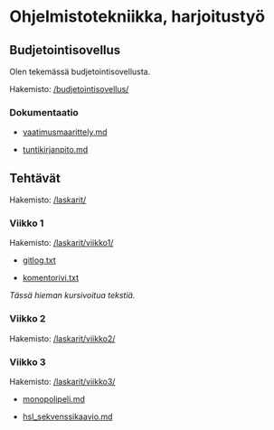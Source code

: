 # Ohjelmistotekniikka, harjoitustyö

## Budjetointisovellus

Olen tekemässä budjetointisovellusta.

Hakemisto: [/budjetointisovellus/](/budjetointisovellus/)

### Dokumentaatio

- [vaatimusmaarittely.md](budjetointisovellus/dokumentaatio/vaatimusmaarittely.md)

- [tuntikirjanpito.md](budjetointisovellus/dokumentaatio/tuntikirjanpito.md)

## Tehtävät

Hakemisto: [/laskarit/](laskarit/)

### Viikko 1

Hakemisto: [/laskarit/viikko1/](/laskarit/viikko1/)

- [gitlog.txt](/laskarit/viikko1/gitlog.txt)

- [komentorivi.txt](laskarit/viikko1/komentorivi.txt)

_Tässä hieman kursivoitua tekstiä._

### Viikko 2

Hakemisto: [/laskarit/viikko2/](/laskarit/viikko2)

### Viikko 3

Hakemisto: [/laskarit/viikko3/](/laskarit/viikko3/)

- [monopolipeli.md](laskarit/viikko3/monopolipeli.md)

- [hsl_sekvenssikaavio.md](laskarit/viikko3/hsl_sekvenssikaavio.md)
